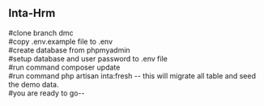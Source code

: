 
## Inta-Hrm

#clone branch dmc <br/>
#copy .env.example file to .env<br/>
#create database from phpmyadmin<br/>
#setup database and user password to .env file<br/>
#run command composer update <br/>
#run command php artisan inta:fresh -- this will migrate all table and seed the demo data.<br/>
#you are ready to go--<br/>
